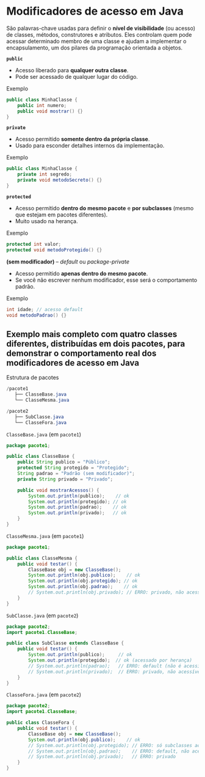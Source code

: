 # Modificadores de acesso em Java

São palavras-chave usadas para definir o **nível de visibilidade** (ou acesso) de classes, métodos, construtores e atributos. Eles controlam quem pode acessar determinado membro de uma classe e ajudam a implementar o encapsulamento, um dos pilares da programação orientada a objetos.

**`public`**

- Acesso liberado para **qualquer outra classe**.
- Pode ser acessado de qualquer lugar do código.

Exemplo

```java
public class MinhaClasse {
    public int numero;
    public void mostrar() {}
}
```

**`private`**

- Acesso permitido **somente dentro da própria classe**.
- Usado para esconder detalhes internos da implementação.

Exemplo

```java
public class MinhaClasse {
    private int segredo;
    private void metodoSecreto() {}
}
```

**`protected`**

- Acesso permitido **dentro do mesmo pacote** e **por subclasses** (mesmo que estejam em pacotes diferentes).
- Muito usado na herança.

Exemplo

```java
protected int valor;
protected void metodoProtegido() {}
```

**(sem modificador)** – *default* ou *package-private*

- Acesso permitido **apenas dentro do mesmo pacote**.
- Se você não escrever nenhum modificador, esse será o comportamento padrão.

Exemplo

```java
int idade; // acesso default
void metodoPadrao() {}
```

## Exemplo mais completo com **quatro classes diferentes**, distribuídas em dois pacotes, para demonstrar o comportamento real dos modificadores de acesso em Java

Estrutura de pacotes

```java
/pacote1
   ├── ClasseBase.java
   └── ClasseMesma.java

/pacote2
   ├── SubClasse.java
   └── ClasseFora.java
```

`ClasseBase.java` (em `pacote1`)

```java
package pacote1;

public class ClasseBase {
    public String publico = "Público";
    protected String protegido = "Protegido";
    String padrao = "Padrão (sem modificador)";
    private String privado = "Privado";

    public void mostrarAcessos() {
        System.out.println(publico);    // ok
        System.out.println(protegido); // ok
        System.out.println(padrao);    // ok
        System.out.println(privado);   // ok
    }
}
```

`ClasseMesma.java` (em `pacote1`)

```java
package pacote1;

public class ClasseMesma {
    public void testar() {
        ClasseBase obj = new ClasseBase();
        System.out.println(obj.publico);    // ok
        System.out.println(obj.protegido); // ok
        System.out.println(obj.padrao);    // ok
        // System.out.println(obj.privado); // ERRO: privado, não acessível
    }
}
```

`SubClasse.java` (em `pacote2`)

```java
package pacote2;
import pacote1.ClasseBase;

public class SubClasse extends ClasseBase {
    public void testar() {
        System.out.println(publico);     // ok
        System.out.println(protegido);  // ok (acessado por herança)
        // System.out.println(padrao);   // ERRO: default (não é acessível fora do pacote)
        // System.out.println(privado);  // ERRO: privado, não acessível
    }
}
```

`ClasseFora.java` (em `pacote2`)

```java
package pacote2;
import pacote1.ClasseBase;

public class ClasseFora {
    public void testar() {
        ClasseBase obj = new ClasseBase();
        System.out.println(obj.publico);    // ok
        // System.out.println(obj.protegido); // ERRO: só subclasses acessam protegido fora do pacote
        // System.out.println(obj.padrao);    // ERRO: default, não acessível fora do pacote
        // System.out.println(obj.privado);   // ERRO: privado
    }
}
```
